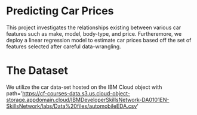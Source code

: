# Predicting Car Prices
This project investigates the relationships existing between various car features such as make, model, body-type, and price. 
Furtheremore, we deploy a linear regression model to estimate car prices based off the set of features selected after careful data-wrangling.

# The Dataset
We utilize the car data-set hosted on the IBM Cloud object with path='https://cf-courses-data.s3.us.cloud-object-storage.appdomain.cloud/IBMDeveloperSkillsNetwork-DA0101EN-SkillsNetwork/labs/Data%20files/automobileEDA.csv'
